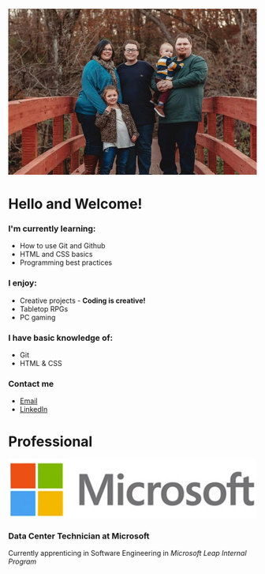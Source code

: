 ![Photo of Adam and his family](images/family.jpg)

# **Hello and Welcome!**

### I'm currently learning:
* How to use Git and Github
* HTML and CSS basics
* Programming best practices

### I enjoy:
* Creative projects - **Coding is creative!**
* Tabletop RPGs
* PC gaming

### I have basic knowledge of:
* Git
* HTML & CSS

### Contact me
* [Email](tabatson@gmail.com)
* [LinkedIn](https://www.linkedin.com/in/t-a-batson/)

# Professional
![Microsoft logo](images/microsoft-logo.jpg)
### Data Center Technician at Microsoft
Currently apprenticing in Software Engineering in _Microsoft Leap Internal Program_

